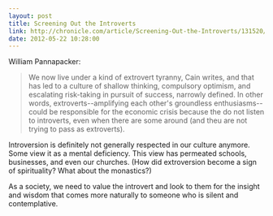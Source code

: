 ```yaml
---
layout: post
title: Screening Out the Introverts
link: http://chronicle.com/article/Screening-Out-the-Introverts/131520/
date: 2012-05-22 10:28:00
---
```


William Pannapacker:
> We now live under a kind of extrovert tyranny, Cain writes, and that
> has led to a culture of shallow thinking, compulsory optimism, and
> escalating risk-taking in pursuit of success, narrowly defined. In
> other words, extroverts--amplifying each other's groundless
> enthusiasms--could be responsible for the economic crisis because the
> do not listen to introverts, even when there are some around (and theu
> are not trying to pass as extroverts).

Introversion is definitely not generally respected in our culture
anymore. Some view it as a mental deficiency. This view has permeated
schools, businesses, and even our churches. (How did extroversion become
a sign of spirituality? What about the monastics?)

As a society, we need to value the introvert and look to them for the
insight and wisdom that comes more naturally to someone who is silent
and contemplative.
